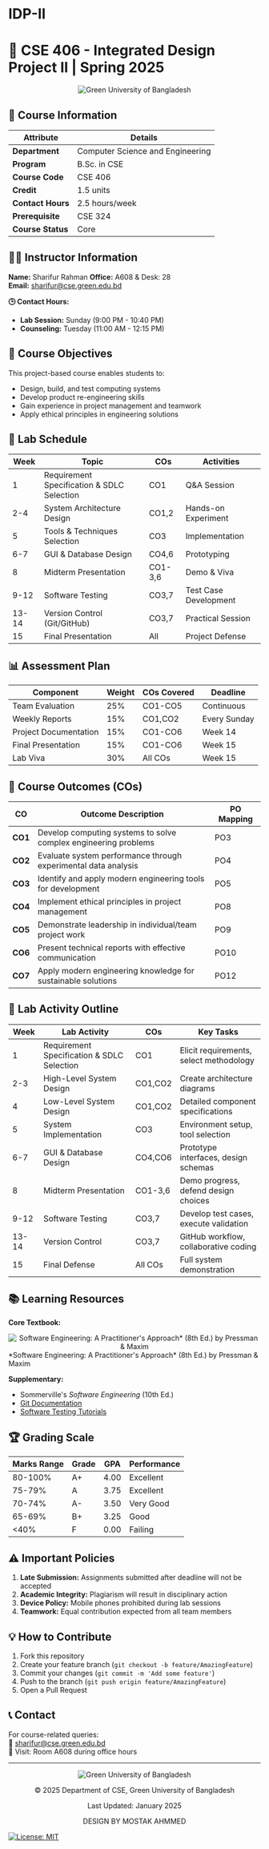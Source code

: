 # IDP-II

# 🚀 CSE 406 - Integrated Design Project II | Spring 2025
<div align="center">
  <img src="https://upload.wikimedia.org/wikipedia/commons/thumb/e/ed/Green_University_of_Bangladesh_logo.svg/250px-Green_University_of_Bangladesh_logo.svg.png" alt="Green University of Bangladesh">
</div>

## 📌 Course Information
| Attribute          | Details                                  |
|--------------------|------------------------------------------|
| **Department**     | Computer Science and Engineering         |
| **Program**        | B.Sc. in CSE                             |
| **Course Code**    | CSE 406                                  |
| **Credit**         | 1.5 units                                |
| **Contact Hours**  | 2.5 hours/week                           |
| **Prerequisite**   | CSE 324                                  |
| **Course Status**  | Core                                     |

## 👨‍💻 Instructor Information
**Name:** Sharifur Rahman 
**Office:** A608 & Desk: 28  
**Email:** sharifur@cse.green.edu.bd  

**🕒 Contact Hours:**
- **Lab Session:** Sunday (9:00 PM - 10:40 PM)
- **Counseling:** Tuesday (11:00 AM - 12:15 PM)

## 🎯 Course Objectives
This project-based course enables students to:
- Design, build, and test computing systems
- Develop product re-engineering skills
- Gain experience in project management and teamwork
- Apply ethical principles in engineering solutions



## 📅 Lab Schedule
| Week | Topic                                      | COs  | Activities          |
|------|--------------------------------------------|------|---------------------|
| 1    | Requirement Specification & SDLC Selection | CO1  | Q&A Session         |
| 2-4  | System Architecture Design                | CO1,2| Hands-on Experiment |
| 5    | Tools & Techniques Selection              | CO3  | Implementation      |
| 6-7  | GUI & Database Design                     | CO4,6| Prototyping         |
| 8    | Midterm Presentation                      | CO1-3,6| Demo & Viva      |
| 9-12 | Software Testing                          | CO3,7| Test Case Development|
| 13-14| Version Control (Git/GitHub)              | CO3,7| Practical Session   |
| 15   | Final Presentation                        | All  | Project Defense     |

## 📊 Assessment Plan
| Component                  | Weight | COs Covered | Deadline        |
|----------------------------|--------|-------------|-----------------|
| Team Evaluation            | 25%    | CO1-CO5     | Continuous      |
| Weekly Reports             | 15%    | CO1,CO2     | Every Sunday    |
| Project Documentation      | 15%    | CO1-CO6     | Week 14         |
| Final Presentation         | 15%    | CO1-CO6     | Week 15         |
| Lab Viva                   | 30%    | All COs     | Week 15         |



## 🎯 Course Outcomes (COs)

| CO | Outcome Description | PO Mapping |
|----|---------------------|------------|
| **CO1** | Develop computing systems to solve complex engineering problems | PO3 |
| **CO2** | Evaluate system performance through experimental data analysis | PO4 |
| **CO3** | Identify and apply modern engineering tools for development | PO5 |
| **CO4** | Implement ethical principles in project management | PO8 |
| **CO5** | Demonstrate leadership in individual/team project work | PO9 |
| **CO6** | Present technical reports with effective communication | PO10 |
| **CO7** | Apply modern engineering knowledge for sustainable solutions | PO12 |

## 🔬 Lab Activity Outline

| Week | Lab Activity | COs | Key Tasks |
|------|--------------|-----|-----------|
| 1 | Requirement Specification & SDLC Selection | CO1 | Elicit requirements, select methodology |
| 2-3 | High-Level System Design | CO1,CO2 | Create architecture diagrams |
| 4 | Low-Level System Design | CO1,CO2 | Detailed component specifications |
| 5 | System Implementation | CO3 | Environment setup, tool selection |
| 6-7 | GUI & Database Design | CO4,CO6 | Prototype interfaces, design schemas |
| 8 | Midterm Presentation | CO1-3,6 | Demo progress, defend design choices |
| 9-12 | Software Testing | CO3,7 | Develop test cases, execute validation |
| 13-14 | Version Control | CO3,7 | GitHub workflow, collaborative coding |
| 15 | Final Defense | All COs | Full system demonstration |



## 📚 Learning Resources  
**Core Textbook:**  
<div align="center">
  <img src="https://m.media-amazon.com/images/I/51D6AC9S-AL._SY342_.jpg" alt="Software Engineering: A Practitioner's Approach* (8th Ed.) by Pressman & Maxim">
</div>
*Software Engineering: A Practitioner's Approach* (8th Ed.) by Pressman & Maxim

**Supplementary:**  
- Sommerville's *Software Engineering* (10th Ed.)
- [Git Documentation](https://git-scm.com/doc)
- [Software Testing Tutorials](https://www.guru99.com/software-testing.html)

## 🏆 Grading Scale
| Marks Range | Grade | GPA  | Performance |
|-------------|-------|------|-------------|
| 80-100%     | A+    | 4.00 | Excellent   |
| 75-79%      | A     | 3.75 | Excellent   |
| 70-74%      | A-    | 3.50 | Very Good   |
| 65-69%      | B+    | 3.25 | Good        |
| <40%        | F     | 0.00 | Failing     |

## ⚠️ Important Policies
1. **Late Submission:** Assignments submitted after deadline will not be accepted
2. **Academic Integrity:** Plagiarism will result in disciplinary action
3. **Device Policy:** Mobile phones prohibited during lab sessions
4. **Teamwork:** Equal contribution expected from all team members

## 💡 How to Contribute
1. Fork this repository
2. Create your feature branch (`git checkout -b feature/AmazingFeature`)
3. Commit your changes (`git commit -m 'Add some feature'`)
4. Push to the branch (`git push origin feature/AmazingFeature`)
5. Open a Pull Request

## 📞 Contact
For course-related queries:  
📧 sharifur@cse.green.edu.bd  
🏢 Visit: Room A608 during office hours

---

<div align="center">
  <img src="https://upload.wikimedia.org/wikipedia/commons/thumb/e/ed/Green_University_of_Bangladesh_logo.svg/250px-Green_University_of_Bangladesh_logo.svg.png" alt="Green University of Bangladesh">
  <p>© 2025 Department of CSE, Green University of Bangladesh</p>
  <p>Last Updated: January 2025</p>
    <p> DESIGN BY MOSTAK AHMMED</p>
</div>



[![License: MIT](https://img.shields.io/badge/License-MIT-yellow.svg)](https://opensource.org/licenses/MIT)
